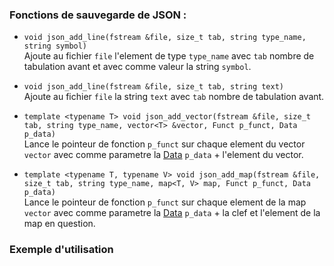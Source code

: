 ### Fonctions de sauvegarde de JSON :
- `void json_add_line(fstream &file, size_t tab, string type_name, string symbol)`  
	Ajoute au fichier `file` l'element de type `type_name` avec `tab` nombre de tabulation avant et avec comme valeur la string `symbol`.


- `void json_add_line(fstream &file, size_t tab, string text)`  
	Ajoute au fichier `file` la string `text` avec `tab` nombre de tabulation avant.


- `template <typename T> void json_add_vector(fstream &file, size_t tab, string type_name, vector<T> &vector, Funct p_funct, Data p_data)`  
	Lance le pointeur de fonction `p_funct` sur chaque element du vector `vector` avec comme parametre la [Data](data.md) `p_data` + l'element du vector.


- `template <typename T, typename V> void json_add_map(fstream &file, size_t tab, string type_name, map<T, V> map, Funct p_funct, Data p_data)`  
	Lance le pointeur de fonction `p_funct` sur chaque element de la map `vector` avec comme parametre la [Data](data.md) `p_data` + la clef et l'element de la map en question.

### Exemple d'utilisation
